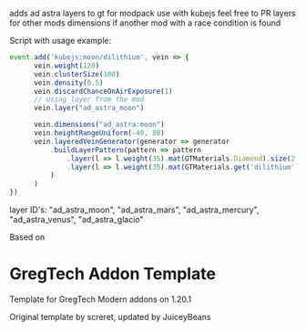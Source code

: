 adds ad astra layers to gt for modpack use with kubejs
feel free to PR layers for other mods dimensions if another mod with a race condition is found

Script with usage example:
```js
event.add('kubejs:moon/dilithium', vein => {
      vein.weight(120)
      vein.clusterSize(100)
      vein.density(0.5)
      vein.discardChanceOnAirExposure(1)
      // using layer from the mod
      vein.layer("ad_astra_moon")

      vein.dimensions("ad_astra:moon")
      vein.heightRangeUniform(-40, 80)
      vein.layeredVeinGenerator(generator => generator
          .buildLayerPattern(pattern => pattern
              .layer(l => l.weight(35).mat(GTMaterials.Diamond).size(2, 4))
              .layer(l => l.weight(35).mat(GTMaterials.get('dilithium')).size(1, 4))
          )
      )
})
```
layer ID's:
"ad_astra_moon", "ad_astra_mars", "ad_astra_mercury", "ad_astra_venus", "ad_astra_glacio"


Based on 
# GregTech Addon Template
Template for GregTech Modern addons on 1.20.1

Original template by screret, updated by JuiceyBeans
